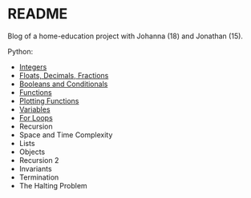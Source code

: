 # README

Blog of a home-education project with Johanna (18) and Jonathan (15).

Python: 
- [Integers](https://hackmd.io/@alexhkurz/SkABF8ajI)
- [Floats, Decimals, Fractions](https://hackmd.io/@alexhkurz/HJ9zbYZnL)
- [Booleans and Conditionals](https://hackmd.io/@alexhkurz/Bk1byMf2L)
- [Functions](https://hackmd.io/@alexhkurz/SJ1DcL43L)
- [Plotting Functions](https://hackmd.io/@alexhkurz/SJN2udq3I)
- [Variables](https://hackmd.io/@alexhkurz/HyJqEPN2L)
- [For Loops](https://hackmd.io/@alexhkurz/H1o4Mcr6L)
- Recursion
- Space and Time Complexity
- Lists
- Objects
- Recursion 2
- Invariants
- Termination
- The Halting Problem


